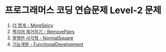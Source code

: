 # **프로그래머스 코딩 연습문제 Level-2 문제**

1. [더 맵게 - MoreSpicy](https://cdn.discordapp.com/attachments/872666171822968912/872666273060905050/40a2066bace06876.PNG)
2. [짝지어 제거하기 - RemovePairs](https://cdn.discordapp.com/attachments/872666171822968912/872722119795048508/e16b6afcfb5d15e5.PNG)
3. [멀쩡한 사각형 - NormalSquare](https://cdn.discordapp.com/attachments/872666171822968912/872735964336914462/f8e925ef34a05c6f.PNG)
4. [기능개발 - FunctionalDevelopment](https://cdn.discordapp.com/attachments/872666171822968912/872998455323267092/7cd8c6724ac06bd1.PNG)